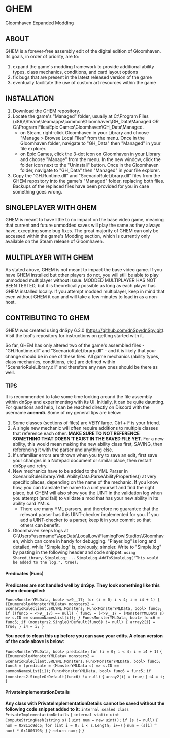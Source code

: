 # GHEM
Gloomhaven Expanded Modding

## ABOUT
GHEM is a forever-free assembly edit of the digital edition of Gloomhaven. Its goals, in order of priority, are to:
1. expand the game's modding framework to provide additional ability types, class mechanics, conditions, and card layout options
2. fix bugs that are present in the latest released version of the game
3. eventually facilitate the use of custom art resources within the game

## INSTALLATION
1. Download the GHEM repository.
2. Locate the game's "Managed" folder, usually at C:\Program Files (x86)\Steam\steamapps\common\Gloomhaven\GH_Data\Managed OR C:\Program Files\Epic Games\Gloomhaven\GH_Data\Managed.
   - on Steam, right-click Gloomhaven in your Library and choose "Manage > Browse Local Files" from the menu. Once in the Gloomhaven folder, navigate to "GH_Data" then "Managed" in your file explorer.
   - on Epic Games, click the 3-dot icon on Gloomhaven in your Library and choose "Manage" from the menu. In the new window, click the folder icon next to the "Uninstall" button. Once in the Gloomhaven folder, navigate to "GH_Data" then "Managed" in your file explorer.
3. Copy the "GH.Runtime.dll" and "ScenarioRuleLibrary.dll" files from the GHEM repository into the game's "Managed" folder, replacing both files. Backups of the replaced files have been provided for you in case something goes wrong.

## SINGLEPLAYER WITH GHEM
GHEM is meant to have little to no impact on the base video game, meaning that current and future unmodded saves will play the same as they always have, excepting some bug fixes. The great majority of GHEM can only be accessed within the game's Modding section, which is currently only available on the Steam release of Gloomhaven.

## MULTIPLAYER WITH GHEM
As stated above, GHEM is not meant to impact the base video game. If you have GHEM installed but other players do not, you will still be able to play unmodded multiplayer without issue. MODDED MULTIPLAYER HAS NOT BEEN TESTED, but it is theoretically possible as long as each player has GHEM installed locally. If you attempt modded multiplayer, keep in mind that even without GHEM it can and will take a few minutes to load in as a non-host.

## CONTRIBUTING TO GHEM
GHEM was created using dnSpy 6.3.0 (https://github.com/dnSpy/dnSpy.git). Visit the tool's repository for instructions on getting started with it.

So far, GHEM has only altered two of the game's assembled files - "GH.Runtime.dll" and "ScenarioRuleLibrary.dll" - and it is likely that your change should be in one of these files. All game mechanics (ability types, class mechanics, conditions, etc.) are defined within "ScenarioRuleLibrary.dll" and therefore any new ones should be there as well.

### TIPS
It is recommended to take some time looking around the file assembly within dnSpy and experimenting with its UI. Initially, it can be quite daunting. For questions and help, I can be reached directly on Discord with the username **acenm5**. Some of my general tips are below:
1. Some classes (sections of files) are VERY large. Ctrl + F is your friend.
2. A single new mechanic will often require additions to multiple classes that reference each other. **MAKE SURE TO NOT REFERENCE SOMETHING THAT DOESN'T EXIST IN THE SAVED FILE YET.** For a new ability, this would mean making the new ability class first, SAVING, then referencing it with the parser and anything else.
3. If unfamiliar errors are thrown when you try to save an edit, first save your changes in a Notepad document or similar place, then restart dnSpy and retry.
4. New mechanics have to be added to the YML Parser in ScenarioRuleLibrary.YML.AbilityData.ParseAbilityProperties() at very specific places, depending on the name of the mechanic. If you know how, you can translate the name to a uint yourself and find the right place, but GHEM will also show you the UINT in the validation log when you attempt (and fail) to validate a mod that has your new ability in its ability card YMLs.
   - There are many YML parsers, and therefore no guarantee that the relevant parser has this UINT-checker implemented for you. If you add a UINT-checker to a parser, keep it in your commit so that others can benefit.
5. Gloomhaven keeps logs at C:\Users\*username*\AppData\LocalLow\FlamingFowlStudios\Gloomhaven, which can come in handy for debugging. "Player.log" is long and detailed, while "Simple.log" is, obviously, simpler. Write to "Simple.log" by pasting in the following header and code snippet:
`using SharedLibrary.SimpleLog;`
`...`
`SimpleLog.AddToSimpleLog("This would be added to the log.", true);`

#### Predicates (Func)
**Predicates are not handled well by dnSpy. They look something like this when decompiled:**

`Func<MonsterYMLData, bool> <>9__17;
for (i = 0; i < 4; i = i4 + 1)
{
    IEnumerable<MonsterYMLData> monsters2 = ScenarioRuleClient.SRLYML.Monsters;
    Func<MonsterYMLData, bool> func5;
	  if ((func5 = <>9__17) == null)
	  {
	      func5 = (<>9__17 = (MonsterYMLData s) => s.ID == summonNamesList[i]);
	  }
	  Func<MonsterYMLData, bool> func6 = func5;
	  if (monsters2.SingleOrDefault(func6) != null)
	  {
	      array2[i] = true;
	  }
	  i4 = i;
}`

**You need to clean this up before you can save your edits. A clean version of the code above is below:**

`Func<MonsterYMLData, bool> predicate;`
`for (i = 0; i < 4; i = i4 + 1)`
`{`
    `IEnumerable<MonsterYMLData> monsters2 = ScenarioRuleClient.SRLYML.Monsters;`
    `Func<MonsterYMLData, bool> func5;`
    `func5 = (predicate = (MonsterYMLData s) => s.ID == summonNamesList[i]);`
    `Func<MonsterYMLData, bool> func6 = func5;`
    `if (monsters2.SingleOrDefault(func6) != null)`
    `{`
	  `array2[i] = true;`
     `}`
     `i4 = i;`
`}`

#### PrivateImplementationDetails 
**Any class with PrivateImplementationDetails cannot be saved without the following code snippet added to it:**
`internal sealed class PrivateImplementationDetails`
`{`
    `internal static uint ComputeStringHash(string s)`
    `{`
        `uint num = new uint();`
        `if (s != null)`
        `{`
            `num = 0x811c9dc5;`
            `for (int i = 0; i < s.Length; i++)`
            `}`
                `num = (s[i] ^ num) * 0x1000193;`
            `}`
        `}`
        `return num;`
    `}`
`}`
